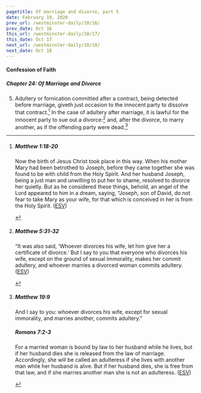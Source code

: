 ```yaml
---
pagetitle: Of marriage and divorce, part 5
date: February 19, 2020
prev_url: /westminster-daily/10/16/
prev_date: Oct 16
this_url: /westminster-daily/10/17/
this_date: Oct 17
next_url: /westminster-daily/10/18/
next_date: Oct 18
---
```


#### Confession of Faith

##### Chapter 24: Of Marriage and Divorce

5. Adultery or fornication committed after a contract, being detected before marriage, giveth just occasion to the innocent party to dissolve that contract.[^fnref:wcf1] In the case of adultery after marriage, it is lawful for the innocent party to sue out a divorce:[^fnref:wcf2] and, after the divorce, to marry another, as if the offending party were dead.[^fnref:wcf3]

[^fnref:wcf1]: <div class="esv"><h5>Matthew 1:18-20</h5> <div class="esv-text"> <p id="p40001018.06-1">Now the birth of Jesus Christ took place in this way. When his mother Mary had been betrothed to Joseph, before they came together she was found to be with child from the Holy Spirit. And her husband Joseph, being a just man and unwilling to put her to shame, resolved to divorce her quietly. But as he considered these things, behold, an angel of the Lord appeared to him in a dream, saying, &#8220;Joseph, son of David, do not fear to take Mary as your wife, for that which is conceived in her is from the Holy Spirit.  (<a href="http://www.esv.org" class="copyright">ESV</a>)</p> </div> </div>

[^fnref:wcf2]: <div class="esv"><h5>Matthew 5:31-32</h5> <div class="esv-text"> <p id="p40005031.02-1"><span class="woc">&#8220;It was also said, &#8216;Whoever divorces his wife, let him give her a certificate of divorce.&#8217;</span> <span class="woc">But I say to you that everyone who divorces his wife, except on the ground of sexual immorality, makes her commit adultery, and whoever marries a divorced woman commits adultery.</span>  (<a href="http://www.esv.org" class="copyright">ESV</a>)</p> </div> </div>

[^fnref:wcf3]: <div class="esv"><h5>Matthew 19:9</h5> <div class="esv-text"><p id="p40019009.01-1"><span class="woc">And I say to you: whoever divorces his wife, except for sexual immorality, and marries another, commits adultery.&#8221;</span></p> </div><h5>Romans 7:2-3</h5> <div class="esv-text"><p id="p45007002.01-2">For a married woman is bound by law to her husband while he lives, but if her husband dies she is released from the law of marriage. Accordingly, she will be called an adulteress if she lives with another man while her husband is alive. But if her husband dies, she is free from that law, and if she marries another man she is not an adulteress.  (<a href="http://www.esv.org" class="copyright">ESV</a>)</p> </div> </div>

